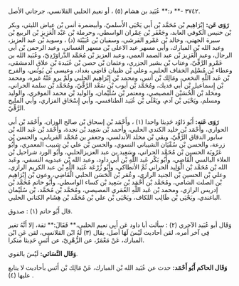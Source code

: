 ٣٧٤٢ -** د:** عُبَيد بن هشام (٥) ، أو نعيم الحلبي القلانسي، جرجاني الأصل.

**رَوَى عَن:** إِبْرَاهِيم بْن مُحَمَّد بْن أَبي يَحْيَى الأَسلميّ، وأبيضمرة أنس بْن عياض الليثي، وبكر بْن خنيس الكوفي العابد، وجَعْفَر بْن عِمْران الواسطي، وحرملة بْن عَبْد الْعَزِيزِ بْن الربيع بْن سبرة الجهني، وخالد بْن عَمْرو القرشي، وسفيان بْن عُيَيْنَة (د) ، وسويد بْن عبد العزيز، وعبد الله بْن المبارك، وأبي مسهر عبد الاعلى بْن مسهر الغساني، وعبد الرحمن بْن أَبي الرجال، وعبد الْعَزِيز بْن عبد الصمد العمي، وعبد العزيز بْن مُحَمَّد الدَّراوَرْدِيّ، وعُبَيد الله بن عَمْرو الرَّقِّيّ، وعتاب بْن بشير الجزري، وعثمان بْن حصن بْن عُبَيدة بْن علاق الدمشقي، وعطاء بْن مُسْلِم الخفاف الحلبي، وعلي بْن ظبيان قَاضِي بغداد، وعيسى بْن يُونُس، والفرج بْن عَبد اللَّهِ النخعي، ومَالِك بْن أنس، ومحمد بْن إِبْرَاهِيم الحلبي ولَمْ يرو عَنْهُ غيره، ومحمد بْن إِسماعيل بْن أَبي فديك، ومُحَمَّد بْن أيوب بْن سَعْد الرَّقِّيّ، ومُحَمَّد بْن سلمة الحراني، ومخلد بْن الْحُسَيْن المصيصي، ومعتمر بْن سُلَيْمان، والوليد بْن محمد الموقري، والوليد ومسلم، ويَحْيَى بْن آدم، ويَعْلَى بْن عُبَيد الطنافسي، وأبي إِسْحَاق الفزاري، وأبي المليح الرَّقِّيّ.

**رَوَى عَنه:** أَبُو دَاوُد حَدِيثا واحدا (١) ، وأَحْمَد بْن إسحاق بْن صالح الوزان، وأَحْمَد بْن أَبي الحواري، وأَحْمَد بْن خليد الكندي الحلبي، وأحمد بْن سَعِيد بْن نجدة، وأَحْمَد بْن عَبد الله بْن سابور الدقاق الرَّقِّيّ، وبقي بْن مخلد الأندلسي، وجعفر بن مُحَمَّد الفريابي، والحسن بْن زرعة، والحسن بْن سُفْيَان الشيباني النسوي، والحسن بْن علي بْن شبيب المعمري، وأَبُو عَرُوبَة الحسين بْن مُحَمَّد الحراني، وسَعِيد بن عبد العزيزالحلبي، وأَبُو الورد شراحيل بْن العلاء البالسي الْقَاضِي، وأَبُو بَكْر عَبد اللَّهِ بْن أَبي داود، وعبد الله بْن عبدويه النسفي، وعَبد الله بْن مُحَمَّد بْن الْوَلِيد الحراني ثُمَّ الأنطاكي، وأَبُو زُرْعَة عُبَيد اللَّهِ بْن عبد الكريم الرازي، وعلي بْن الحسين بْن الجنيد الرازي، وعُمَر بْن الْحَسَن الحلبي الْقَاضِي، وعون بْن إِبْرَاهِيم بْن الصلت الشامي، ومُحَمَّد بْن أَحْمَد بْن سَعِيد بْن كساء الواسطي، وأَبُو حاتم مُحَمَّد بْن إدريس الرازي، ومحمد بْن عَبد اللَّهِ العُمَري المصيصي، ومُحَمَّد بْن مُحَمَّد، بْن سُلَيْمان الباغندي، ويَحْيَى بْن طَالِب اللكاف، ويَحْيَى بْن علي بْن مُحَمَّد بْن هِشَام الكناني الحلبي.

قال أَبُو حاتم (١) : صدوق.

وَقَال أبو عُبَيد الآجري (٢) : سألت أبا داود عَن أَبِي نعيم الحلبي،** فَقَالَ:** ثقة، إلا أَنَّهُ تغير فِي آخر أمره، لقن أحاديث لَيْسَ لَهَا أصل، يقال (٣) لَهُ ابْن القلانسي، لقن عَنِ ابْن المبارك، عَنْ مَعْمَرٌ، عن الزُّهْرِيّ، عن أَنَسٍ حَدِيثا منكرا.

**وَقَال النَّسَائي:** لَيْسَ بالقوي.

**وَقَال الحاكم أَبُو أَحْمَد:** حدث عن عُبَيد الله بْن المبارك، عَنْ مَالِك بْن أَنَس بأحاديث لا يتابع عليها (٤) .